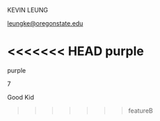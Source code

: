 KEVIN LEUNG

leungke@oregonstate.edu

<<<<<<< HEAD
purple
=======
purple

7

Good Kid

>>>>>>> featureB
